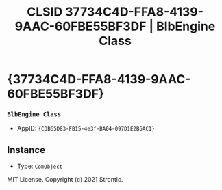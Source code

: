 ﻿---
title: "CLSID 37734C4D-FFA8-4139-9AAC-60FBE55BF3DF | BlbEngine Class"
excerpt: What is COM-Object CLSID 37734C4D-FFA8-4139-9AAC-60FBE55BF3DF?
---

# {37734C4D-FFA8-4139-9AAC-60FBE55BF3DF}

### `BlbEngine Class`
* AppID: `{C3B65D83-FB15-4e3f-BA04-097D1E2B5AC1}`

## Instance

* Type: `ComObject`

MIT License. Copyright (c) 2021 Strontic.


